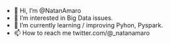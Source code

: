 - 👋 Hi, I’m @NatanAmaro
- 👀 I’m interested in Big Data issues.
- 🌱 I’m currently learning / improving Pyhon, Pyspark.
- 📫 How to reach me twitter.com/@_natanamaro

<!---
NatanAmaro/NatanAmaro is a ✨ special ✨ repository because its `README.md` (this file) appears on your GitHub profile.
You can click the Preview link to take a look at your changes.
--->
